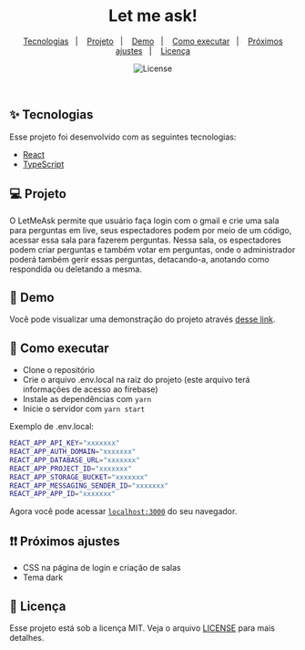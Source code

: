 <h1 align="center">
  Let me ask!
</h1>

<p align="center">
  <a href="#-tecnologias">Tecnologias</a>&nbsp;&nbsp;&nbsp;|&nbsp;&nbsp;&nbsp;
  <a href="#-projeto">Projeto</a>&nbsp;&nbsp;&nbsp;|&nbsp;&nbsp;&nbsp;
  <a href="#-demo">Demo</a>&nbsp;&nbsp;&nbsp;|&nbsp;&nbsp;&nbsp;
  <a href="#-como-executar">Como executar</a>&nbsp;&nbsp;&nbsp;|&nbsp;&nbsp;&nbsp;
  <a href="#-próximos-ajustes">Próximos ajustes</a>&nbsp;&nbsp;&nbsp;|&nbsp;&nbsp;&nbsp;
  <a href="#-licença">Licença</a>
</p>

<p align="center">
  <img alt="License" src="https://img.shields.io/static/v1?label=license&message=MIT&color=8257E5&labelColor=000000">
</p>

<br>

## ✨ Tecnologias

Esse projeto foi desenvolvido com as seguintes tecnologias:

- [React](https://reactjs.org)
- [TypeScript](https://www.typescriptlang.org/)

## 💻 Projeto

O LetMeAsk permite que usuário faça login com o gmail e crie uma sala para perguntas em live, seus espectadores podem por meio de um código, acessar essa sala para fazerem perguntas. Nessa sala, os espectadores podem criar perguntas e também votar em perguntas, onde o administrador poderá também gerir essas perguntas, detacando-a, anotando como respondida ou deletando a mesma.

## 🔖 Demo

Você pode visualizar uma demonstração do projeto através [desse link](https://letmeask-9b839.web.app/).

## 🚀 Como executar

- Clone o repositório
- Crie o arquivo .env.local na raiz do projeto (este arquivo terá informações de acesso ao firebase)
- Instale as dependências com `yarn`
- Inicie o servidor com `yarn start`

Exemplo de .env.local:
```sh
REACT_APP_API_KEY="xxxxxxx"
REACT_APP_AUTH_DOMAIN="xxxxxxx"
REACT_APP_DATABASE_URL="xxxxxxx"
REACT_APP_PROJECT_ID="xxxxxxx"
REACT_APP_STORAGE_BUCKET="xxxxxxx"
REACT_APP_MESSAGING_SENDER_ID="xxxxxxx"
REACT_APP_APP_ID="xxxxxxx"
```

Agora você pode acessar [`localhost:3000`](http://localhost:3000) do seu navegador.

## ❗❗ Próximos ajustes

- CSS na página de login e criação de salas
- Tema dark

## 📄 Licença

Esse projeto está sob a licença MIT. Veja o arquivo [LICENSE](LICENSE.md) para mais detalhes.
